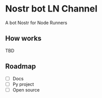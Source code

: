 # Nostr bot LN Channel

A bot Nostr for Node Runners 

## How works 

TBD

## Roadmap 

- [ ] Docs
- [ ] Py project
- [ ] Open source 
